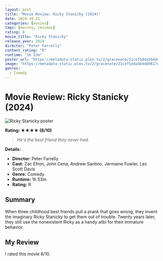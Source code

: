 ```yaml
---
layout: post
title: "Movie Review: Ricky Stanicky (2024)"
date: 2024-10-21
categories: [movies]
tags: [movies, reviews]
rating: 8
movie_title: "Ricky Stanicky"
release_year: 2024
director: "Peter Farrelly"
content_rating: "R"
runtime: "1h 53m"
poster_url: "https://metadata-static.plex.tv/2/gracenote/21cef5dda5b4ddd617ec786b3f20465e.jpg"
image: "https://metadata-static.plex.tv/2/gracenote/21cef5dda5b4ddd617ec786b3f20465e.jpg"
genres: 
  - Comedy
---
```


# Movie Review: Ricky Stanicky (2024)


<div class="movie-poster">
  <img src="https://metadata-static.plex.tv/2/gracenote/21cef5dda5b4ddd617ec786b3f20465e.jpg" alt="Ricky Stanicky poster" />
</div>


**Rating: ★★★★ (8/10)**


> *He's the best friend they never had.*


**Details:**
- **Director:** Peter Farrelly
- **Cast:** Zac Efron, John Cena, Andrew Santino, Jermaine Fowler, Lex Scott Davis
- **Genre:** Comedy
- **Runtime:** 1h 53m
- **Rating:** R

## Summary

When three childhood best friends pull a prank that goes wrong, they invent the imaginary Ricky Stanicky to get them out of trouble. Twenty years later, they still use the nonexistent Ricky as a handy alibi for their immature behavior.

## My Review

I rated this movie 8/10.


